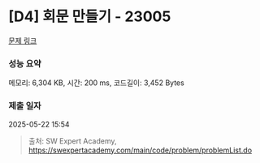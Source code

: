 # [D4] 회문 만들기 - 23005 

[문제 링크](https://swexpertacademy.com/main/code/problem/problemDetail.do?contestProbId=AZROkFPqENsDFAWB) 

### 성능 요약

메모리: 6,304 KB, 시간: 200 ms, 코드길이: 3,452 Bytes

### 제출 일자

2025-05-22 15:54



> 출처: SW Expert Academy, https://swexpertacademy.com/main/code/problem/problemList.do